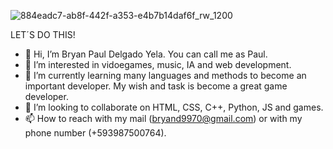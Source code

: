 <!---
bryandelgado99/bryandelgado99 is a ✨ special ✨ repository because its `README.md` (this file) appears on your GitHub profile.
You can click the Preview link to take a look at your changes.
--->

![884eadc7-ab8f-442f-a353-e4b7b14daf6f_rw_1200](https://user-images.githubusercontent.com/115591939/200582330-a30f0834-61ae-4452-b387-57b83cf08978.jpg)

 LET´S DO THIS!

- 👋 Hi, I’m Bryan Paul Delgado Yela. You can call me as Paul. 
- 👀 I’m interested in vidoegames, music, IA and web development. 
- 🌱 I’m currently learning many languages and methods to become an important developer. My wish and task is become a great game developer. 
- 💞️ I’m looking to collaborate on HTML, CSS, C++, Python, JS and games. 
- 📫 How to reach with my mail (bryand9970@gmail.com) or with my phone number (+593987500764).



